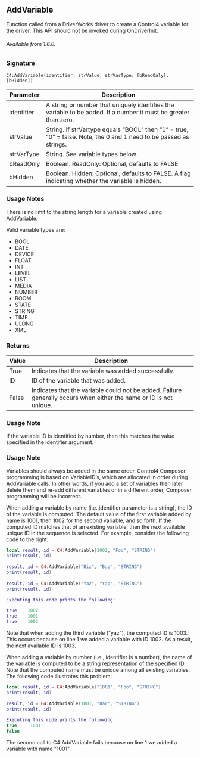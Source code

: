 ## AddVariable

Function called from a DriverWorks driver to create a Control4 variable for the driver. This API should not be invoked during OnDriverInit.

###### Available from 1.6.0.


### Signature

`C4:AddVariable(identifier, strValue, strVarType, [bReadOnly], [bHidden]) `


| Parameter | Description |
| --- | --- |
| identifier | A string or number that uniquely identifies the variable to be added. If a number it must be greater than zero. |
| strValue | String. If strVartype equals “BOOL” then “1” = true, “0” = false. Note, the 0 and 1 need to be passed as strings. |
| strVarType | String. See variable types below. |
| bReadOnly | Boolean. ReadOnly: Optional, defaults to FALSE |
| bHidden | Boolean. Hidden: Optional, defaults to FALSE.  A flag indicating whether the variable is hidden. 


### Usage Notes

There is no limit to the string length for a variable created using AddVariable.

Valid variable types are: 

- BOOL
- DATE
- DEVICE
- FLOAT
- INT
- LEVEL
- LIST
- MEDIA
- NUMBER
- ROOM
- STATE 
- STRING
- TIME
- ULONG
- XML


### Returns

| Value | Description |
| --- | --- |
| True | Indicates that the variable was added successfully. |
| ID | ID of the variable that was added. |
| False | Indicates that the variable could not be added. Failure generally occurs when either the name or ID is not unique.


### Usage Note

If the variable ID is identified by number, then this matches the value specified in the identifier argument.


### Usage Note

Variables should always be added in the same order. Control4 Composer programming is based on VariableID’s, which are allocated in order during AddVariable calls. In other words, if you add a set of variables then later delete them and re-add different variables or in a different order, Composer programming will be incorrect.

When adding a variable by name (i.e.,identifier parameter is a string), the ID of the variable is computed. The default value of the first variable added by name is 1001, then 1002 for the second variable, and so forth. If the computed ID matches that of an existing variable, then the next available unique ID in the sequence is selected. For example, consider the following code to the right:

```lua
local result, id = C4:AddVariable(1002, "Foo", "STRING")
print(result, id)
 
result, id = C4:AddVariable("Biz", "Baz", "STRING")
print(result, id)
 
result, id = C4:AddVariable("Yaz", "Yap", "STRING")
print(result, id)

Executing this code prints the following:

true    1002
true    1001
true    1003
```


Note that when adding the third variable ("yaz"), the computed ID is 1003. This occurs because on line 1 we added a variable with ID 1002. As a result, the next available ID is 1003.

When adding a variable by number (i.e., identifier is a number), the name of the variable is computed to be a string representation of the specified ID. Note that the computed name must be unique among all existing variables. The following code illustrates this problem:


```lua
local result, id = C4:AddVariable("1001", "Foo", "STRING")
print(result, id)

result, id = C4:AddVariable(1001, "Bar", "STRING")
print(result, id)
﻿
Executing this code prints the following:
true,    1001
false
```

The second call to C4:AddVariable fails because on line 1 we added a variable with name "1001".